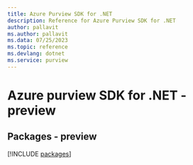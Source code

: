 ```yaml
---
title: Azure Purview SDK for .NET
description: Reference for Azure Purview SDK for .NET
author: pallavit
ms.author: pallavit
ms.data: 07/25/2023
ms.topic: reference
ms.devlang: dotnet
ms.service: purview
---
```

# Azure purview SDK for .NET - preview
## Packages - preview
[!INCLUDE [packages](purview-index.md)]